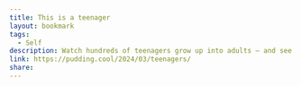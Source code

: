 ```yaml
---
title: This is a teenager
layout: bookmark
tags:
  - Self
description: Watch hundreds of teenagers grow up into adults – and see how their lives turn out
link: https://pudding.cool/2024/03/teenagers/
share: 
---
```


